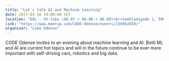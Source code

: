 ```yaml
---
title: "Let´s talk AI and Machine Learning"
date: 2017-03-30 19:00:00 CET
location: "EAL - UV-labs (A0.07 + A0.08 + A0.09)<br>Seebladsgade 1, 5000 Odense C"
link: "https://www.meetup.com/CODE-Odense/events/236962859/"
organizer: "Code Odense"
---
```

CODE Odense invites to an evening about machine learning and AI. Both ML and AI are current hot topics and will in the future continue to be ever more important with self-driving cars, robotics and big data. 
